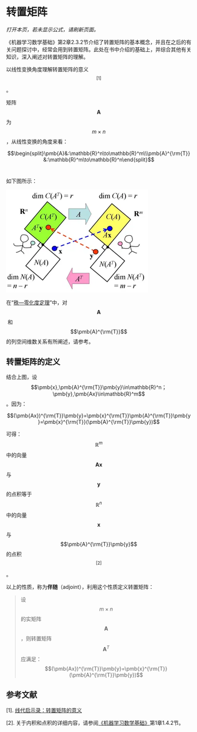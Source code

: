 # 转置矩阵

*打开本页，若未显示公式，请刷新页面。*

《机器学习数学基础》第2章2.3.2节介绍了转置矩阵的基本概念，并且在之后的有关问题探讨中，经常会用到转置矩阵。此处在书中介绍的基础上，并综合其他有关知识，深入阐述对转置矩阵的理解。

以线性变换角度理解转置矩阵的意义$$^{[1]}$$ 。

矩阵 $$\pmb{A}$$ 为 $$m\times n$$ ，从线性变换的角度来看：

$$\begin{split}\pmb{A}&:\mathbb{R}^n\to\mathbb{R}^m\\\pmb{A}^{\rm{T}}&:\mathbb{R}^m\to\mathbb{R}^n\end{split}$$​

如下图所示：

![](./images/images/2021-3-18/1616030779117-transpose.png)

在“[秩—零化度定理](./basetheory.html)”中，对 $$\pmb{A}$$​ 和 $$\pmb{A}^{\rm{T}}$$​ 的列空间维数关系有所阐述，请参考。

## 转置矩阵的定义

结合上图，设 $$\pmb{x},\pmb{A}^{\rm{T}}\pmb{y}\in\mathbb{R}^n；\pmb{y},\pmb{Ax}\in\mathbb{R}^m$$​ 。因为：

$$(\pmb{Ax})^{\rm{T}}\pmb{y}=\pmb{x}^{\rm{T}}\pmb{A}^{\rm{T}}\pmb{y}=\pmb{x}^{\rm{T}}(\pmb{A}^{\rm{T}}\pmb{y})$$

可得：$$\mathbb{R}^m$$ 中的向量 $$\pmb{Ax}$$ 与 $$\pmb{y}$$ 的点积等于 $$\mathbb{R}^n$$ 中的向量 $$\pmb{x}$$ 与 $$\pmb{A}^{\rm{T}}\pmb{y}$$ 的点积$$^{[2]}$$ 。

以上的性质，称为**伴随**（adjoint），利用这个性质定义转置矩阵：

> 设 $$m\times n$$ 的实矩阵 $$\pmb{A}$$ ，则转置矩阵 $$\pmb{A}^T$$ 应满足：$$(\pmb{Ax})^{\rm{T}}\pmb{y}=\pmb{x}^{\rm{T}}(\pmb{A}^{\rm{T}}\pmb{y})$$



## 参考文献

[1]. [线代启示录：转置矩阵的意义](https://ccjou.wordpress.com/2010/05/20/%e8%bd%89%e7%bd%ae%e7%9f%a9%e9%99%a3%e7%9a%84%e6%84%8f%e7%be%a9/)

[2]. 关于内积和点积的详细内容，请参阅[《机器学习数学基础》](http://math.itdiffer.com)第1章1.4.2节。



